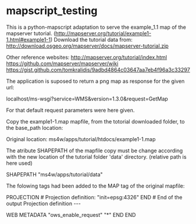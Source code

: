 # mapscript_testing

This is a python-mapscript adaptation to serve
the example_1.1 map of the mapserver tutorial.
(http://mapserver.org/tutorial/example1-1.html#example1-1)
Download the tutorial data from:
http://download.osgeo.org/mapserver/docs/mapserver-tutorial.zip

Other reference websites:
    http://mapserver.org/tutorial/index.html
    https://github.com/mapserver/mapserver/wiki
    https://gist.github.com/tomkralidis/9adbd4864c03647aa7eb4f96a3c33297

The application is suposed to return a png map
as response for the given url:

localhost/ms-wsgi?service=WMS&version=1.3.0&request=GetMap

For that default request parameters were here given.

Copy the example1-1.map mapfile, from the
totorial downloaded folder, to the base_path
location:

Original location:
    ms4w/apps/tutorial/htdocs/example1-1.map

The atribute SHAPEPATH of the mapfile copy
must be change according with the new location 
of the tutorial folder 'data' directory.
(relative path is here used)

SHAPEPATH      "ms4w/apps/tutorial/data"

The folowing tags had been added to the
MAP tag of the original mapfile:

PROJECTION # Projection definition:
   "init=epsg:4326"
END # End of the output Projection definition ---

WEB
  METADATA
    "ows_enable_request" "*"
  END
END


